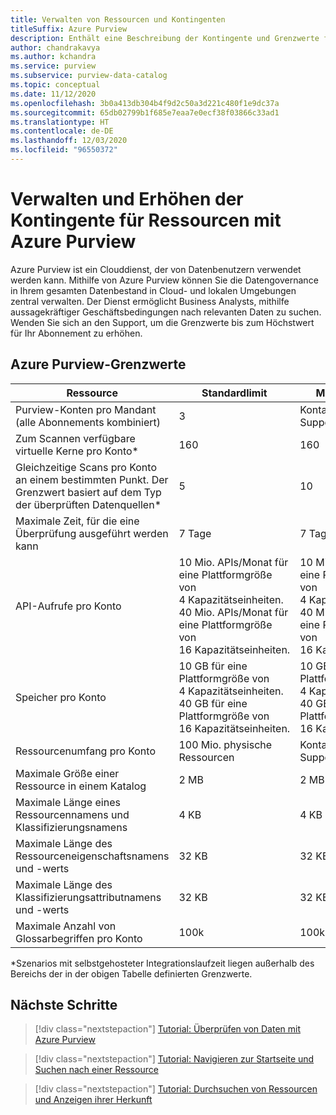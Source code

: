 ```yaml
---
title: Verwalten von Ressourcen und Kontingenten
titleSuffix: Azure Purview
description: Enthält eine Beschreibung der Kontingente und Grenzwerte für Azure Purview-Ressourcen und der Anforderung von Kontingenterhöhungen.
author: chandrakavya
ms.author: kchandra
ms.service: purview
ms.subservice: purview-data-catalog
ms.topic: conceptual
ms.date: 11/12/2020
ms.openlocfilehash: 3b0a413db304b4f9d2c50a3d221c480f1e9dc37a
ms.sourcegitcommit: 65db02799b1f685e7eaa7e0ecf38f03866c33ad1
ms.translationtype: HT
ms.contentlocale: de-DE
ms.lasthandoff: 12/03/2020
ms.locfileid: "96550372"
---
```

# <a name="manage-and-increase-quotas-for-resources-with-azure-purview"></a>Verwalten und Erhöhen der Kontingente für Ressourcen mit Azure Purview
 
Azure Purview ist ein Clouddienst, der von Datenbenutzern verwendet werden kann. Mithilfe von Azure Purview können Sie die Datengovernance in Ihrem gesamten Datenbestand in Cloud- und lokalen Umgebungen zentral verwalten. Der Dienst ermöglicht Business Analysts, mithilfe aussagekräftiger Geschäftsbedingungen nach relevanten Daten zu suchen. Wenden Sie sich an den Support, um die Grenzwerte bis zum Höchstwert für Ihr Abonnement zu erhöhen.
 
## <a name="azure-purview-limits"></a>Azure Purview-Grenzwerte
 
|**Ressource**|  **Standardlimit**  |**Maximales Limit**|
|---|---|---|
|Purview-Konten pro Mandant (alle Abonnements kombiniert)|3|Kontaktieren des Supports|
|Zum Scannen verfügbare virtuelle Kerne pro Konto*|160|160|
|Gleichzeitige Scans pro Konto an einem bestimmten Punkt. Der Grenzwert basiert auf dem Typ der überprüften Datenquellen*|5 | 10 |
|Maximale Zeit, für die eine Überprüfung ausgeführt werden kann|7 Tage|7 Tage|
|API-Aufrufe pro Konto|10 Mio. APIs/Monat für eine Plattformgröße von 4 Kapazitätseinheiten. <br>40 Mio. APIs/Monat für eine Plattformgröße von 16 Kapazitätseinheiten. |10 Mio. APIs/Monat für eine Plattformgröße von 4 Kapazitätseinheiten. <br>40 Mio. APIs/Monat für eine Plattformgröße von 16 Kapazitätseinheiten.|
|Speicher pro Konto|10 GB für eine Plattformgröße von 4 Kapazitätseinheiten. <br>40 GB für eine Plattformgröße von 16 Kapazitätseinheiten. |10 GB für eine Plattformgröße von 4 Kapazitätseinheiten. <br> 40 GB für eine Plattformgröße von 16 Kapazitätseinheiten. |
|Ressourcenumfang pro Konto|100 Mio. physische Ressourcen |Kontaktieren des Supports|
|Maximale Größe einer Ressource in einem Katalog|2 MB|2 MB|
|Maximale Länge eines Ressourcennamens und Klassifizierungsnamens|4 KB|4 KB|
|Maximale Länge des Ressourceneigenschaftsnamens und -werts|32 KB|32 KB|
|Maximale Länge des Klassifizierungsattributnamens und -werts|32 KB|32 KB|
|Maximale Anzahl von Glossarbegriffen pro Konto|100k|100k|
 
*Szenarios mit selbstgehosteter Integrationslaufzeit liegen außerhalb des Bereichs der in der obigen Tabelle definierten Grenzwerte. 
 
## <a name="next-steps"></a>Nächste Schritte
 
> [!div class="nextstepaction"]
>[Tutorial: Überprüfen von Daten mit Azure Purview](tutorial-scan-data.md)

> [!div class="nextstepaction"]
>[Tutorial: Navigieren zur Startseite und Suchen nach einer Ressource](tutorial-asset-search.md)

> [!div class="nextstepaction"]
>[Tutorial: Durchsuchen von Ressourcen und Anzeigen ihrer Herkunft](tutorial-browse-and-view-lineage.md)
